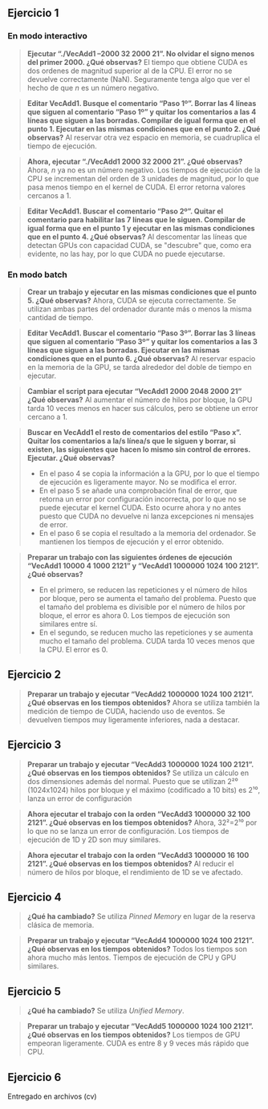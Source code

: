 ## Ejercicio 1
### En modo interactivo
> **Ejecutar “./VecAdd1 –2000 32 2000 21”. No olvidar el signo menos del primer 2000. ¿Qué observas?**
> El tiempo que obtiene CUDA es dos ordenes de magnitud superior al de la CPU. El error no se devuelve correctamente (NaN). Seguramente tenga algo que ver el hecho de que *n* es un número negativo.

> **Editar VecAdd1. Busque el comentario “Paso 1º”. Borrar las 4 líneas que siguen al comentario “Paso 1º” y quitar los comentarios a las 4 líneas que siguen a las borradas. Compilar de igual forma que en el punto 1. Ejecutar en las mismas condiciones que en el punto 2. ¿Qué observas?**
> Al reservar otra vez espacio en memoria, se cuadruplica el tiempo de ejecución.

> **Ahora, ejecutar “./VecAdd1 2000 32 2000 21”. ¿Qué observas?**
> Ahora, *n* ya no es un número negativo. Los tiempos de ejecución de la CPU se incrementan del orden de 3 unidades de magnitud, por lo que pasa menos tiempo en el kernel de CUDA. El error retorna valores cercanos a 1.

> **Editar VecAdd1. Buscar el comentario “Paso 2º”. Quitar el comentario para habilitar las 7 líneas que le siguen. Compilar de igual forma que en el punto 1 y ejecutar en las mismas condiciones que en el punto 4. ¿Qué observas?**
> Al descomentar las líneas que detectan GPUs con capacidad CUDA, se "descubre" que, como era evidente, no las hay, por lo que CUDA no puede ejecutarse.

### En modo batch
> **Crear un trabajo y ejecutar en las mismas condiciones que el punto 5. ¿Qué observas?**
> Ahora, CUDA se ejecuta correctamente. Se utilizan ambas partes del ordenador durante más o menos la misma cantidad de tiempo.

> **Editar VecAdd1. Buscar el comentario “Paso 3º”. Borrar las 3 líneas que siguen al comentario “Paso 3º” y quitar los comentarios a las 3 líneas que siguen a las borradas. Ejecutar en las mismas condiciones que en el punto 6. ¿Qué observas?**
> Al reservar espacio en la memoria de la GPU, se tarda alrededor del doble de tiempo en ejecutar.

> **Cambiar el script para ejecutar “VecAdd1 2000 2048 2000 21” ¿Qué observas?**
> Al aumentar el número de hilos por bloque, la GPU tarda 10 veces menos en hacer sus cálculos, pero se obtiene un error cercano a 1.

> **Buscar en VecAdd1 el resto de comentarios del estilo “Paso x”. Quitar los comentarios a la/s línea/s que le siguen y borrar, si existen, las siguientes que hacen lo mismo sin control de errores. Ejecutar. ¿Qué observas?**
> - En el paso 4 se copia la información a la GPU, por lo que el tiempo de ejecución es ligeramente mayor. No se modifica el error.
> - En el paso 5 se añade una comprobación final de error, que retorna un error por configuración incorrecta, por lo que no se puede ejecutar el kernel CUDA. Esto ocurre ahora y no antes puesto que CUDA no devuelve ni lanza excepciones ni mensajes de error.
> - En el paso 6 se copia el resultado a la memoria del ordenador. Se mantienen los tiempos de ejecución y el error obtenido.

> **Preparar un trabajo con las siguientes órdenes de ejecución “VecAdd1 10000 4 1000 2121” y “VecAdd1 1000000 1024 100 2121”. ¿Qué observas?**
> - En el primero, se reducen las repeticiones y el número de hilos por bloque, pero se aumenta el tamaño del problema. Puesto que el tamaño del problema es divisible por el número de hilos por bloque, el error es ahora 0. Los tiempos de ejecución son similares entre sí.
> - En el segundo, se reducen mucho las repeticiones y se aumenta mucho el tamaño del problema. CUDA tarda 10 veces menos que la CPU. El error es 0.

## Ejercicio 2
> **Preparar un trabajo y ejecutar “VecAdd2 1000000 1024 100 2121”. ¿Qué observas en los tiempos obtenidos?**
> Ahora se utiliza también la medición de tiempo de CUDA, haciendo uso de eventos. Se devuelven tiempos muy ligeramente inferiores, nada a destacar.


## Ejercicio 3
> **Preparar un trabajo y ejecutar “VecAdd3 1000000 1024 100 2121”. ¿Qué observas en los tiempos obtenidos?**
> Se utiliza un cálculo en dos dimensiones además del normal. Puesto que se utilizan 2²⁰ (1024x1024) hilos por bloque y el máximo (codificado a 10 bits) es 2¹⁰, lanza un error de configuración

> **Ahora ejecutar el trabajo con la orden “VecAdd3 1000000 32 100 2121”. ¿Qué observas en los tiempos obtenidos?**
> Ahora, 32²=2¹⁰ por lo que no se lanza un error de configuración. Los tiempos de ejecución de 1D y 2D son muy similares.

> **Ahora ejecutar el trabajo con la orden “VecAdd3 1000000 16 100 2121”. ¿Qué observas en los tiempos obtenidos?**
> Al reducir el número de hilos por bloque, el rendimiento de 1D se ve afectado.


## Ejercicio 4
> **¿Qué ha cambiado?**
> Se utiliza *Pinned Memory* en lugar de la reserva clásica de memoria.

> **Preparar un trabajo y ejecutar “VecAdd4 1000000 1024 100 2121”. ¿Qué observas en los tiempos obtenidos?**
> Todos los tiempos son ahora mucho más lentos. Tiempos de ejecución de CPU y GPU similares.


## Ejercicio 5
> **¿Qué ha cambiado?**
> Se utiliza *Unified Memory*.

> **Preparar un trabajo y ejecutar “VecAdd5 1000000 1024 100 2121”. ¿Qué observas en los tiempos obtenidos?**
> Los tiempos de GPU empeoran ligeramente. CUDA es entre 8 y 9 veces más rápido que CPU.

## Ejercicio 6
Entregado en archivos (cv)